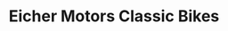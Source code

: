 ---
title: "Eicher Motors Classic Bikes"
url: /unteraegeri/eicher-motors-classic-bikes/
shop: Motorrad
---